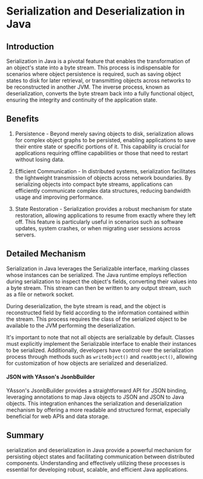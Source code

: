 
# Serialization and Deserialization in Java






## Introduction

Serialization in Java is a pivotal feature that enables the transformation of an object's state into a byte stream. This process is indispensable for scenarios where object persistence is required, such as saving object states to disk for later retrieval, or transmitting objects across networks to be reconstructed in another JVM. The inverse process, known as deserialization, converts the byte stream back into a fully functional object, ensuring the integrity and continuity of the application state.




## Benefits

1. Persistence - Beyond merely saving objects to disk, serialization allows for complex object graphs to be persisted, enabling applications to save their entire state or specific portions of it. This capability is crucial for applications requiring offline capabilities or those that need to restart without losing data.

2. Efficient Communication - In distributed systems, serialization facilitates the lightweight transmission of objects across network boundaries. By serializing objects into compact byte streams, applications can efficiently communicate complex data structures, reducing bandwidth usage and improving performance.

3. State Restoration - Serialization provides a robust mechanism for state restoration, allowing applications to resume from exactly where they left off. This feature is particularly useful in scenarios such as software updates, system crashes, or when migrating user sessions across servers.

## Detailed Mechanism

Serialization in Java leverages the Serializable interface, marking classes whose instances can be serialized. The Java runtime employs reflection during serialization to inspect the object's fields, converting their values into a byte stream. This stream can then be written to any output stream, such as a file or network socket.

During deserialization, the byte stream is read, and the object is reconstructed field by field according to the information contained within the stream. This process requires the class of the serialized object to be available to the JVM performing the deserialization.

It's important to note that not all objects are serializable by default. Classes must explicitly implement the Serializable interface to enable their instances to be serialized. Additionally, developers have control over the serialization process through methods such as `writeObject()` and `readObject()`, allowing for customization of how objects are serialized and deserialized.

#### JSON with YAsson's JsonbBuilder
YAsson's JsonbBuilder provides a straightforward API for JSON binding, leveraging annotations to map Java objects to JSON and JSON to Java objects. This integration enhances the serialization and deserialization mechanism by offering a more readable and structured format, especially beneficial for web APIs and data storage.

## Summary

serialization and deserialization in Java provide a powerful mechanism for persisting object states and facilitating communication between distributed components. Understanding and effectively utilizing these processes is essential for developing robust, scalable, and efficient Java applications.


